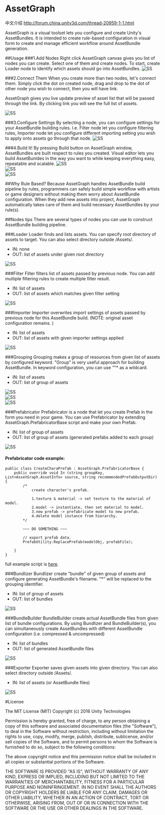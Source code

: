 # AssetGraph

中文介绍
http://forum.china.unity3d.com/thread-20959-1-1.html

AssetGraph is a visual toolset lets you configure and create Unity's AssetBundles. It is intended to create rule-based configuration in visual form to create and manage efficient workflow around AssetBundle generation. 


##Usage
###1.Add Nodes
Right click AssetGraph canvas gives you list of nodes you can create. Select one of them and create nodes. To start, create Loader node to identify which assets should go into AssetBundles.
![SS](/Doc/1.png)

###2.Connect Them
When you create more than two nodes, let's connect them. Simply click the dot on created node, drag and drop to the dot of other node you wish to connect, then you will have link. 

AssetGraph gives you live update preview of asset list that will be passed through the link. By clicking link you will see the full list of assets.

![SS](/Doc/2.png)

###3.Configure Settings
By selecting a node, you can configure settings for your AssetBundle building rules. I.e. Filter node let you configure filtering rules, Importer node let you configure different importing setting you wish to apply onto assets go through that node. 
![SS](/Doc/3.png)

###4.Build It!
By pressing Build button on AssetGraph window, AssetBundles are built respect to rules you created.
Visual editor lets you build AssetBunldes in the way you want to while keeping everything easy, repeatable and scalable.
![SS](/Doc/4.png)  
![SS](/Doc/5.png)    
![SS](/Doc/6.png)

##Why Rule Based?
Because AssetGraph handles AssetBundle build pipeline by rules, programmers can safely build simple workflow with artists or game designers without making them worry about AssetBundle configuration. When they add new assets into project, AssetGraph automatically takes care of them and build necessary AssetBundles by your rule(s). 




##Nodes tips
There are several types of nodes you can use to construct AssetBundle building pipeline.

###Loader
Loader finds and lists assets. You can specify root directory of assets to target. You can also select directory outside /Assets/. 
- IN: none
- OUT: list of assets under given root directory

![SS](/Doc/1000.png)

###Filter
Filter filters list of assets passed by previous node. You can add multiple filtering rules to create multiple filter result.
- IN: list of assets
- OUT: list of assets which matches given filter setting

![SS](/Doc/600.png)  

###Importer
Importer overwrites import settings of assets passed by previous node for this AssetBundle build. (NOTE: original asset configuration remains. )
- IN: list of assets
- OUT: list of assets with given importer settings applied

![SS](/Doc/500.png)  

###Grouping
Grouping makes a group of resources from given list of assets by configured keyword.
"Group" is very useful approach for building AssetBundle. In keyword configuration, you can use *"*"* as a wildcard.
- IN: list of assets
- OUT: list of group of assets

![SS](/Doc/400-0.png)  
![SS](/Doc/400-1.png)  
![SS](/Doc/400-2.png)  

###Prefabricator
Prefabricator is a node that let you create Prefab in the form you need in your game. You can use Prefabricator by extending AssetGraph.PrefabricatorBase script and make your own Prefab.
- IN: list of group of assets
- OUT: list of group of assets (generated prefabs added to each group)

![SS](/Doc/700.png)  

#### Prefabricator code example:
```
public class CreateCharaPrefab : AssetGraph.PrefabricatorBase {
	public override void In (string groupKey, List<AssetGraph.AssetInfo> source, string recommendedPrefabOutputDir) {
		/*
			create character's prefab.

			1.texture & material -> set texture to the material of model.
			2.model -> instantiate, then set material to model.
			3.new prefab -> prefabricate model to new prefab.
			4.delete model instance from hierarchy.
		*/

		~~~ DO SOMETHING ~~~
		
		// export prefab data.
		PrefabUtility.ReplacePrefab(modelObj, prefabFile);
		
	}
}
```

full example script is [here](https://github.com/unity3d-jp/AssetGraph/blob/0.7.2/Assets/AssetGraph/Yours/Editor/CreateCharaPrefab.cs#L8).  


###Bundlizer
Bundlizer create "bundle" of given group of assets and configure generating AssetBundle's filename. "*" will be replaced to the grouping identifier.  
- IN: list of group of assets
- OUT: list of bundles

![SS](/Doc/800.png)


###BundleBuilder
BundleBuilder create actual AssetBundle files from given list of bundle configurations. By using Bundlizer and BundleBuilder(s), you can simultaneously create AssetBundles with different AssetBundle configuration (i.e. compressed & uncompressed)

- IN: list of bundles
- OUT: list of generated AssetBundle files

![SS](/Doc/100.png)


###Exporter
Exporter saves given assets into given directory.  You can also select directory outside /Assets/. 
- IN: list of assets (or AssetBundle files)

![SS](/Doc/900.png)


#License

The MIT License (MIT)
Copyright (c) 2016 Unity Technologies

Permission is hereby granted, free of charge, to any person obtaining a copy of this software and associated documentation files (the "Software"), to deal in the Software without restriction, including without limitation the rights to use, copy, modify, merge, publish, distribute, sublicense, and/or sell copies of the Software, and to permit persons to whom the Software is furnished to do so, subject to the following conditions:

The above copyright notice and this permission notice shall be included in all copies or substantial portions of the Software.

THE SOFTWARE IS PROVIDED "AS IS", WITHOUT WARRANTY OF ANY KIND, EXPRESS OR IMPLIED, INCLUDING BUT NOT LIMITED TO THE WARRANTIES OF MERCHANTABILITY, FITNESS FOR A PARTICULAR PURPOSE AND NONINFRINGEMENT. IN NO EVENT SHALL THE AUTHORS OR COPYRIGHT HOLDERS BE LIABLE FOR ANY CLAIM, DAMAGES OR OTHER LIABILITY, WHETHER IN AN ACTION OF CONTRACT, TORT OR OTHERWISE, ARISING FROM, OUT OF OR IN CONNECTION WITH THE SOFTWARE OR THE USE OR OTHER DEALINGS IN THE SOFTWARE.
